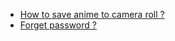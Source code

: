 - [How to save anime to camera roll ?](https://kenmaz.github.io/animemaker-help/save-to-cameraroll)
- [Forget password ?](https://kenmaz.github.io/animemaker-help/password-reminder)
